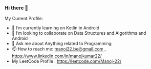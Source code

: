 ### Hi there 👋

My Current Profile:

- 🔭 I’m currently learning on Kotlin in Android
- 👯 I’m looking to collaborate on Data Structures and Algorithms and Android
- 💬 Ask me about Anything related to Programming 
- 📫 How to reach me: manoj22.be@gmail.com , https://www.linkedin.com/in/manojkumar22/
- My LeetCode Profile : https://leetcode.com/Manoj-22/


